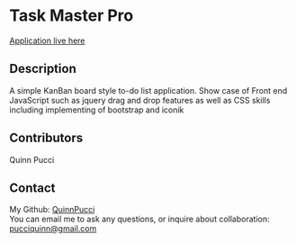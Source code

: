 # Task Master Pro

  [Application live here](https://quinnpucci.github.io/taskmaster-pro/)

  ## Description
  A simple KanBan board style to-do list application. 
  Show case of Front end JavaScript such as jquery drag and drop features
  as well as CSS skills including implementing of bootstrap and iconik 

  ## Contributors
  Quinn Pucci
  
  ## Contact
  My Github: [QuinnPucci](https://github.com/QuinnPucci)
  </br>
  You can email me to ask any questions, or inquire about collaboration: pucciquinn@gmail.com
